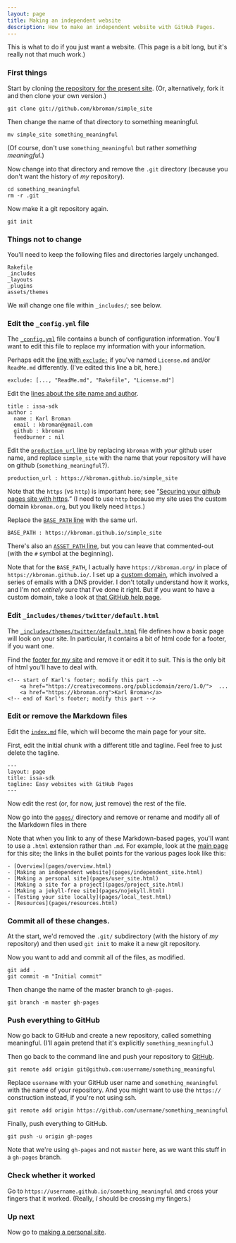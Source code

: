 ```yaml
---
layout: page
title: Making an independent website
description: How to make an independent website with GitHub Pages.
---
```


This is what to do if you just want a website. (This page is a bit
long, but it's really not that much work.)

### First things

Start by cloning
[the repository for the present site](https://github.com/kbroman/simple_site). (Or,
alternatively, fork it and then clone your own version.)

    git clone git://github.com/kbroman/simple_site

Then change the name of that directory to something meaningful.

    mv simple_site something_meaningful

(Of course, don't use `something_meaningful` but rather
_something meaningful_.)

Now change into that directory and remove the `.git` directory
(because you don't want the history of _my_ repository).

    cd something_meaningful
    rm -r .git

Now make it a git repository again.

    git init

### Things not to change

You'll need to keep the following files and directories largely unchanged.

    Rakefile
    _includes
    _layouts
    _plugins
    assets/themes

We _will_ change one file within `_includes/`; see below.

### Edit the `_config.yml` file

The
[`_config.yml`](https://github.com/kbroman/simple_site/blob/gh-pages/_config.yml)
file contains a bunch of configuration information. You'll want to
edit this file to replace my information with your information.

Perhaps edit the
[line with `exclude:`](https://github.com/kbroman/simple_site/blob/gh-pages/_config.yml#L5)
if you've named `License.md` and/or `ReadMe.md` differently. (I've
edited this line a bit, here.)

    exclude: [..., "ReadMe.md", "Rakefile", "License.md"]

Edit the
[lines about the site name and author](https://github.com/kbroman/simple_site/blob/gh-pages/_config.yml#L11-L17).

    title : issa-sdk
    author :
      name : Karl Broman
      email : kbroman@gmail.com
      github : kbroman
      feedburner : nil

Edit the
[`production_url` line](https://github.com/kbroman/simple_site/blob/gh-pages/_config.yml#L19)
by replacing `kbroman` with _your_ github user name, and replace
`simple_site` with the name that your repository will have on github
(`something_meaningful`?).

    production_url : https://kbroman.github.io/simple_site

Note that the `https` (vs `http`) is important here; see
&ldquo;[Securing your github pages site with https](https://help.github.com/articles/securing-your-github-pages-site-with-https/).&rdquo;
(I need to use `http` because my site uses the custom domain
`kbroman.org`, but you likely need `https`.)

Replace the
[`BASE_PATH` line](https://github.com/kbroman/simple_site/blob/gh-pages/_config.yml#L52)
with the same url.

    BASE_PATH : https://kbroman.github.io/simple_site

There's also an
[`ASSET_PATH` line](https://github.com/kbroman/simple_site/blob/gh-pages/_config.yml#L62),
but you can leave that commented-out (with the `#` symbol at the beginning).

Note that for the `BASE_PATH`, I actually have
`https://kbroman.org/` in place of `https://kbroman.github.io/`. I set up
a
[custom domain](https://help.github.com/articles/setting-up-a-custom-domain-with-github-pages),
which involved a series of emails with a DNS provider. I
don't totally understand how it works, and I'm not _entirely_ sure
that I've done it right. But if you want to have a custom domain, take
a look at
[that GitHub help page](https://help.github.com/articles/setting-up-a-custom-domain-with-github-pages).

### Edit `_includes/themes/twitter/default.html`

The
[`_includes/themes/twitter/default.html`](https://github.com/kbroman/simple_site/blob/gh-pages/_includes/themes/twitter/default.html)
file defines how a basic page will look on your site. In particular,
it contains a bit of html code for a footer, if you want one.

Find the
[footer for my site](https://github.com/kbroman/simple_site/blob/gh-pages/_includes/themes/twitter/default.html#L47-L50)
and remove it or edit it to suit. This is the only bit of html you'll
have to deal with.

    <!-- start of Karl's footer; modify this part -->
        <a href="https://creativecommons.org/publicdomain/zero/1.0/">  ...
        <a href="https://kbroman.org">Karl Broman</a>
    <!-- end of Karl's footer; modify this part -->

### Edit or remove the Markdown files

Edit the
[`index.md`](https://raw.githubusercontent.com/kbroman/simple_site/gh-pages/index.md)
file, which will become the main page for your site.

First, edit the initial chunk with a different title and tagline. Feel
free to just delete the tagline.

    ---
    layout: page
    title: issa-sdk
    tagline: Easy websites with GitHub Pages
    ---

Now edit the rest (or, for now, just remove) the rest of the file.

Now go into the [`pages/`](https://github.com/kbroman/simple_site/blob/gh-pages/pages) directory and remove or rename and modify
all of the Markdown files in there

Note that when you link to any of these Markdown-based pages, you'll
want to use a `.html` extension rather than `.md`. For example, look
at the
[main page](https://raw.githubusercontent.com/kbroman/simple_site/gh-pages/index.md)
for this site; the links in the bullet points for the various pages
look like this:

    - [Overview](pages/overview.html)
    - [Making an independent website](pages/independent_site.html)
    - [Making a personal site](pages/user_site.html)
    - [Making a site for a project](pages/project_site.html)
    - [Making a jekyll-free site](pages/nojekyll.html)
    - [Testing your site locally](pages/local_test.html)
    - [Resources](pages/resources.html)

### Commit all of these changes.

At the start, we'd removed the `.git/` subdirectory (with the history
of _my_ repository) and then used `git init` to make it a new git
repository.

Now you want to add and commit all of the files, as modified.

    git add .
    git commit -m "Initial commit"

Then change the name of the master branch to `gh-pages`.

    git branch -m master gh-pages

### Push everything to GitHub

Now go back to GitHub and create a new repository, called something
meaningful. (I'll again pretend that it's explicitly
`something_meaningful`.)

Then go back to the command line and push your repository to
[GitHub](https://github.com).

    git remote add origin git@github.com:username/something_meaningful

Replace `username` with your GitHub user name and
`something_meaningful` with the name of your repository. And you might
want to use the `https://` construction instead, if you're not using ssh.

    git remote add origin https://github.com/username/something_meaningful

Finally, push everything to GitHub.

    git push -u origin gh-pages

Note that we're using `gh-pages` and not `master` here, as we want
this stuff in a `gh-pages` branch.

### Check whether it worked

Go to `https://username.github.io/something_meaningful` and cross your
fingers that it worked. (Really, _I_ should be crossing my fingers.)

### Up next

Now go to [making a personal site](user_site.html).

